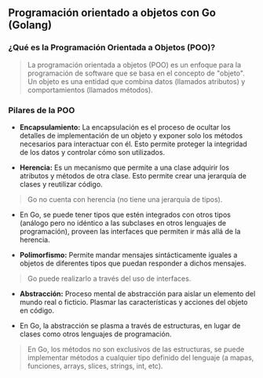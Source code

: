 ## Programación orientado a objetos con Go (Golang)

### ¿Qué es la Programación Orientada a Objetos (POO)?

> La programación orientada a objetos (POO) es un enfoque para la programación de software que se basa en el concepto de "objeto". Un objeto es una entidad que combina datos (llamados atributos) y comportamientos (llamados métodos).

### Pilares de la POO

+ **Encapsulamiento:** La encapsulación es el proceso de ocultar los detalles de implementación de un objeto y exponer solo los métodos necesarios para interactuar con él. Esto permite proteger la integridad de los datos y controlar cómo son utilizados.

+ **Herencia:** Es un mecanismo que permite a una clase adquirir los atributos y métodos de otra clase. Esto permite crear una jerarquía de clases y reutilizar código.

> Go no cuenta con herencia (no tiene una jerarquía de tipos).

  + En Go, se puede tener tipos que estén integrados con otros tipos (análogo pero no idéntico a las subclases en otros lenguajes de programación), proveen las interfaces que permiten ir más allá de la herencia.

+ **Polimorfismo:** Permite mandar mensajes sintácticamente iguales a objetos de diferentes tipos que puedan responder a dichos mensajes.

> Go puede realizarlo a través del uso de interfaces.

+ **Abstracción:** Proceso mental de abstracción para aislar un elemento del mundo real o ficticio. Plasmar las características y acciones del objeto en código.

+ En Go, la abstracción se plasma a través de estructuras, en lugar de clases como otros lenguajes de programación.

> En Go, los métodos no son exclusivos de las estructuras, se puede implementar métodos a cualquier tipo definido del lenguaje (a mapas, funciones, arrays, slices, strings, int, etc).